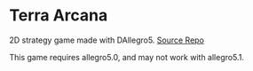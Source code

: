 Terra Arcana
=====

2D strategy game made with DAllegro5.
[Source Repo](https://github.com/rcorre/terra-arcana)

This game requires allegro5.0, and may not work with allegro5.1.
